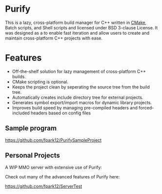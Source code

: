# Purify

This is a lazy, cross-platform build manager for C++ written in [CMake](http://www.cmake.org/), Batch scripts, and Shell scripts and licensed under BSD 3-clause License. It was designed as a to enable fast iteration and allow users to create and maintain cross-platform C++ projects with ease.

# Features
- Off-the-shelf solution for lazy management of cross-platform C++ builds.
- CMake scripting is optional.
- Keeps the project clean by seperating the source tree from the build tree.
- Automatically creates include directory tree for external projects.
- Generates symbol export/import macros for dynamic library projects.
- Improves build speed by managing pre-compiled headers and forced-included headers based on config files

Sample program
---------------
https://github.com/fpark12/PurifySampleProject

Personal Projects
---------------
A WIP MMO server with extensive use of Purify:

Check out many of the advanced features of Purify here:

https://github.com/fpark12/ServerTest
